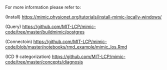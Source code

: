 For more information please refer to:

(Install)
https://mimic.physionet.org/tutorials/install-mimic-locally-windows/

(Query)
https://github.com/MIT-LCP/mimic-code/tree/master/buildmimic/postgres

(Connectoin)
https://github.com/MIT-LCP/mimic-code/blob/master/notebooks/rmd_example/mimic_los.Rmd

(ICD 9 categorization)
https://github.com/MIT-LCP/mimic-code/tree/master/concepts/diagnosis

